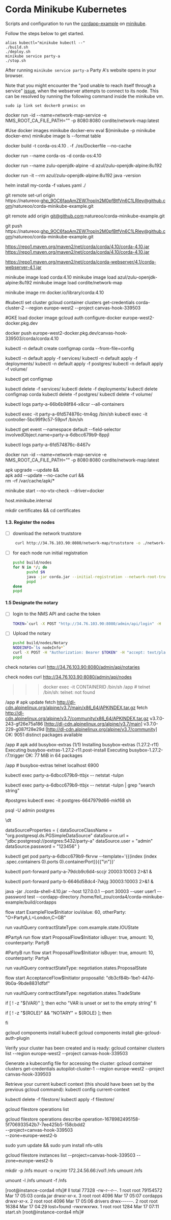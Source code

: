 # Corda Minikube Kubernetes

Scripts and configuration to run the [cordapp-example](https://github.com/corda/cordapp-example) on [minikube](https://github.com/kubernetes/minikube).

Follow the steps below to get started.
```
alias kubectl="minikube kubectl --"
./build.sh
./deploy.sh
minikube service party-a
./stop.sh
```

After running `minikube service party-a` Party A's website opens in your 
browser.

Note that you might encounter the "pod unable to reach itself through a
service" [issue](https://github.com/kubernetes/minikube/issues/1568), when 
the webserver attempts to connect to its node. This can be resolved by 
running the following command inside the minikube vm.

```
sudo ip link set docker0 promisc on
```


docker run  -id  --name=network-map-service -e NMS_ROOT_CA_FILE_PATH="" -p 8080:8080 cordite/network-map:latest

#Use docker images
minikube docker-env
eval $(minikube -p minikube docker-env)
minikube image ls --format table


docker build -t corda-os:4.10 . -f ./os/Dockerfile --no-cache


docker run --name corda-os -d corda-os:4.10


docker run --name zulu-openjdk-alpine -d azul/zulu-openjdk-alpine:8u192

docker run -it --rm azul/zulu-openjdk-alpine:8u192 java -version


helm install my-corda -f values.yaml ./

git remote set-url origin https://natureoo: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@github.com/natureoo/corda-minikube-example.git

git remote add origin git@github.com:natureoo/corda-minikube-example.git

git push https://natureoo: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@github.com/natureoo/corda-minikube-example.git

https://repo1.maven.org/maven2/net/corda/corda/4.10/corda-4.10.jar
https://repo1.maven.org/maven2/net/corda/corda/4.10/corda-4.10.jar

https://repo1.maven.org/maven2/net/corda/corda-webserver/4.1/corda-webserver-4.1.jar

minikube image load corda:4.10
minikube image load azul/zulu-openjdk-alpine:8u192
minikube image load cordite/network-map

minikube image rm docker.io/library/corda:4.10

#kubectl set cluster
gcloud container clusters get-credentials corda-cluster-2 --region europe-west2 --project canvas-hook-339503

#GKE load docker image
gcloud auth configure-docker europe-west2-docker.pkg.dev

docker push europe-west2-docker.pkg.dev/canvas-hook-339503/corda/corda:4.10



kubectl -n default create configmap corda --from-file=config

kubectl -n default apply -f services/
kubectl -n default apply -f deployments/
kubectl -n default apply -f postgres/
kubectl -n default apply -f volume/


kubectl get configmap

kubectl delete -f services/
kubectl delete -f deployments/
kubectl delete configmap corda
kubectl delete -f postgres/
kubectl delete -f volume/




kubectl logs party-a-66b6b98f84-x8csr --all-containers

kubectl exec -it party-a-6fd574876c-tm4qg  /bin/sh
kubectl exec -it controller-5bc99f9c57-59pvf  /bin/sh

kubectl get event --namespace default --field-selector involvedObject.name=party-a-6dbcc679b9-8ppjl

kubectl logs party-a-6fd574876c-8467v

docker run -id --name=network-map-service -e NMS_ROOT_CA_FILE_PATH="" -p 8080:8080 cordite/network-map:latest

apk upgrade --update && \
apk add --update --no-cache curl && \
rm -rf /var/cache/apk/*


minikube start --no-vtx-check --driver=docker


host.minikube.internal


mkdir certificates && cd certificates

#### 1.3. Register the nodes
- [ ] download the network truststore

    ```bash 
     curl http://34.76.103.90:8080/network-map/truststore -o ./network-truststore.jks
    ```
- [ ] for each node run initial registration

  ```bash
  pushd build/nodes
  for N in */; do
        pushd $N
        java -jar corda.jar --initial-registration --network-root-truststore ./certificates/network-truststore.jks --network-root-truststore-password trustpass
        popd
  done
  popd
  ```

#### 1.5 Designate the notary
- [ ] login to the NMS API and cache the token

  ```bash
  TOKEN=`curl -X POST "http://34.76.103.90:8080/admin/api/login" -H  "accept: text/plain" -H  "Content-Type: application/json" -d "{  \"user\": \"sa\",  \"password\": \"admin\"}"`
  ```


- [ ] Upload the notary

    ```bash
    pushd build/nodes/Notary
    NODEINFO=`ls nodeInfo*`
    curl -X POST -H "Authorization: Bearer $TOKEN" -H "accept: text/plain" -H "Content-Type: application/octet-stream" --data-binary @$NODEINFO http://34.76.103.90:8080/admin/api/notaries/validating
    popd


check notaries
curl http://34.76.103.90:8080/admin/api/notaries

check nodes
curl http://34.76.103.90:8080/admin/api/nodes



>>> docker exec -it CONTAINERID /bin/sh
/app # telnet
/bin/sh: telnet: not found

/app # apk update
fetch http://dl-cdn.alpinelinux.org/alpine/v3.7/main/x86_64/APKINDEX.tar.gz
fetch http://dl-cdn.alpinelinux.org/alpine/v3.7/community/x86_64/APKINDEX.tar.gz
v3.7.0-243-gf26e75a186 [http://dl-cdn.alpinelinux.org/alpine/v3.7/main]
v3.7.0-229-g087f28e29d [http://dl-cdn.alpinelinux.org/alpine/v3.7/community]
OK: 9051 distinct packages available

/app # apk add busybox-extras
(1/1) Installing busybox-extras (1.27.2-r11)
Executing busybox-extras-1.27.2-r11.post-install
Executing busybox-1.27.2-r7.trigger
OK: 77 MiB in 64 packages

/app # busybox-extras telnet localhost 6900


kubectl exec party-a-6dbcc679b9-ttbjx -- netstat -tulpn

kubectl exec party-a-6dbcc679b9-ttbjx -- netstat -tulpn | grep "search string"



#postgres
kubectl exec -it postgres-6647979d66-mkf68 sh


psql -U admin postgres


\dt


dataSourceProperties = {
dataSourceClassName = "org.postgresql.ds.PGSimpleDataSource"
dataSource.url = "jdbc:postgresql://postgres:5432/party-a"
dataSource.user = "admin"
dataSource.password = "123456"
}

kubectl get pod party-a-6dbcc679b9-fkrvw --template='{{(index (index .spec.containers 0).ports 0).containerPort}}{{"\n"}}'

kubectl port-forward party-a-79dcb9c6d4-sccjr 20003:10003  2>&1 &

kubectl port-forward party-b-6646d58dc4-7skjg 30003:10003  2>&1 &




java -jar ./corda-shell-4.10.jar --host 127.0.0.1 --port 30003 --user user1 --password test --cordapp-directory /home/feil_zou/corda4/corda-minikube-example/build/cordapps

flow start ExampleFlow$Initiator iouValue: 60, otherParty: "O=PartyA,L=London,C=GB"

run vaultQuery contractStateType: com.example.state.IOUState


#PartyA run
flow start ProposalFlow$Initiator isBuyer: true, amount: 10, counterparty: PartyB

#PartyB run
flow start ProposalFlow$Initiator isBuyer: true, amount: 10, counterparty: PartyA


run vaultQuery contractStateType: negotiation.states.ProposalState

flow start AcceptanceFlow$Initiator proposalId: "db3cf84b-1be1-447d-9b0a-9bde8831dfbf"

run vaultQuery contractStateType: negotiation.states.TradeState


if [ ! -z "${VAR}" ]; then
echo "VAR is unset or set to the empty string"
fi

if [ ! -z "${ROLE}" &&  "NOTARY" = ${ROLE} ]; then

fi



gcloud components install kubectl
gcloud components install gke-gcloud-auth-plugin


Verify your cluster has been created and is ready:
gcloud container clusters list  --region europe-west2 --project canvas-hook-339503

Generate a kubeconfig file for accessing the cluster:
gcloud container clusters get-credentials autopilot-cluster-1 --region europe-west2 --project canvas-hook-339503

Retrieve your current kubectl context (this should have been set by the previous gcloud command):
kubectl config current-context


kubectl delete -f filestore/
kubectl apply -f filestore/

gcloud filestore operations list

gcloud filestore operations describe operation-1678982495158-5f706933542b7-7ee425b5-158cbdd2 \
--project=canvas-hook-339503 \
--zone=europe-west2-b

sudo yum update &&
sudo yum install nfs-utils

gcloud filestore instances list --project=canvas-hook-339503 --zone=europe-west2-b

mkdir -p /nfs
mount -o rw,intr 172.24.56.66:/vol1 /nfs
umount /nfs

umount -l /nfs
umount -f /nfs

[root@instance-corda4 nfs]# ll
total 77328
-rw-r--r--. 1 root root 79154572 Mar 17 05:03 corda.jar
drwxr-xr-x. 3 root root     4096 Mar 17 05:07 cordapps
drwxr-xr-x. 2 root root     4096 Mar 17 05:06 drivers
drwx------. 2 root root    16384 Mar 17 04:29 lost+found
-rwxrwxrwx. 1 root root     1284 Mar 17 07:11 start.sh
[root@instance-corda4 nfs]#

